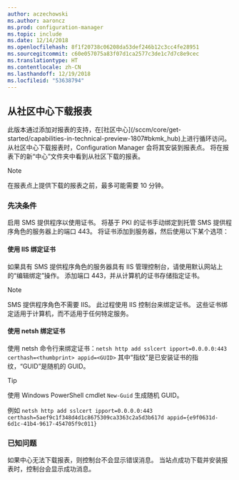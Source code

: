 ```yaml
---
author: aczechowski
ms.author: aaroncz
ms.prod: configuration-manager
ms.topic: include
ms.date: 12/14/2018
ms.openlocfilehash: 8f1f20738c06208da53def246b12c3cc4fe28951
ms.sourcegitcommit: c60e057075a83f07d1ca2577c3de1c7d7c8e9cec
ms.translationtype: HT
ms.contentlocale: zh-CN
ms.lasthandoff: 12/19/2018
ms.locfileid: "53638794"
---
```

## <a name="bkmk_hub"></a> 从社区中心下载报表
<!--3555936--> 此版本通过添加对报表的支持，在[社区中心](/sccm/core/get-started/capabilities-in-technical-preview-1807#bkmk_hub)上进行循环访问。 从社区中心下载报表时，Configuration Manager 会将其安装到报表点。 将在报表下的新“中心”文件夹中看到从社区下载的报表。 

> [!Note]  
> 在报表点上提供下载的报表之前，最多可能需要 10 分钟。


### <a name="prerequisite"></a>先决条件

启用 SMS 提供程序以使用证书。 将基于 PKI 的证书手动绑定到托管 SMS 提供程序角色的服务器上的端口 443。 将证书添加到服务器，然后使用以下某个选项：

#### <a name="bind-the-certificate-with-iis"></a>使用 IIS 绑定证书
如果具有 SMS 提供程序角色的服务器具有 IIS 管理控制台，请使用默认网站上的“编辑绑定”操作。 添加端口 443，并从计算机的证书存储指定证书。  

> [!Note]  
> SMS 提供程序角色不需要 IIS。 此过程使用 IIS 控制台来绑定证书。 这些证书绑定适用于计算机，而不适用于任何特定服务。  

#### <a name="bind-the-certificate-with-netsh"></a>使用 netsh 绑定证书
使用 netsh 命令行来绑定证书：`netsh http add sslcert ipport=0.0.0.0:443 certhash=<thumbprint> appid=<GUID>`
其中“指纹”是已安装证书的指纹，“GUID”是随机的 GUID。 

> [!Tip]  
> 使用 Windows PowerShell cmdlet `New-Guid` 生成随机 GUID。  

例如 `netsh http add sslcert ipport=0.0.0.0:443 certhash=5aef9c1f348d4d1c8675309ca3363c2a5d3b617d appid={e9f0631d-6d1c-41b4-9617-454705f9c011}`


### <a name="known-issue"></a>已知问题

如果中心无法下载报表，则控制台不会显示错误消息。 当站点成功下载并安装报表时，控制台会显示成功消息。 


